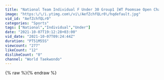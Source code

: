 ```yaml
---
title: "National Team Individual F Under 30 Group1 [WT Poomsae Open Challenge III]"
image: "https:\/\/i.ytimg.com\/vi\/AefZchfQLr0\/hqdefault.jpg"
vid_id: "AefZchfQLr0"
categories: "Sports"
tags: ["National","Individual","Under"]
date: "2021-10-07T19:12:28+03:00"
vid_date: "2021-10-07T09:24:44Z"
duration: "PT51M55S"
viewcount: "277"
likeCount: "12"
dislikeCount: "0"
channel: "World Taekwondo"
---
```

{% raw %}{% endraw %}
